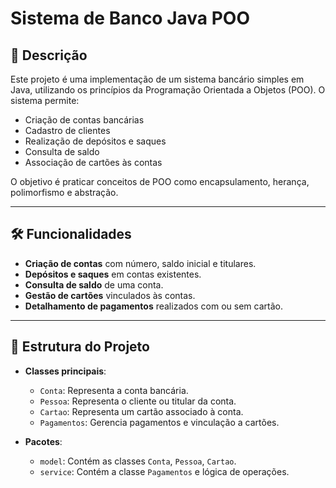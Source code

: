 # Sistema de Banco Java POO

## 📄 Descrição

Este projeto é uma implementação de um sistema bancário simples em Java, utilizando os princípios da Programação Orientada a Objetos (POO). O sistema permite:

- Criação de contas bancárias
- Cadastro de clientes
- Realização de depósitos e saques
- Consulta de saldo
- Associação de cartões às contas

O objetivo é praticar conceitos de POO como encapsulamento, herança, polimorfismo e abstração.

---

## 🛠 Funcionalidades

- **Criação de contas** com número, saldo inicial e titulares.
- **Depósitos e saques** em contas existentes.
- **Consulta de saldo** de uma conta.
- **Gestão de cartões** vinculados às contas.
- **Detalhamento de pagamentos** realizados com ou sem cartão.

---

## 🧱 Estrutura do Projeto

- **Classes principais**:
  - `Conta`: Representa a conta bancária.
  - `Pessoa`: Representa o cliente ou titular da conta.
  - `Cartao`: Representa um cartão associado à conta.
  - `Pagamentos`: Gerencia pagamentos e vinculação a cartões.

- **Pacotes**:
  - `model`: Contém as classes `Conta`, `Pessoa`, `Cartao`.
  - `service`: Contém a classe `Pagamentos` e lógica de operações.

